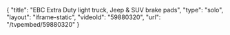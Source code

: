 {
    "title": "EBC Extra Duty light truck, Jeep & SUV brake pads",
    "type": "solo",
    "layout": "iframe-static",
    "videoId": "59880320",
    "url": "\/tvpembed\/59880320"
}